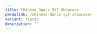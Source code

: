 ```yaml
---
title: Chinese Dance SYF Showcase
permalink: /chinese-dance-syf-showcase/
variant: tiptap
description: ""
---
```

